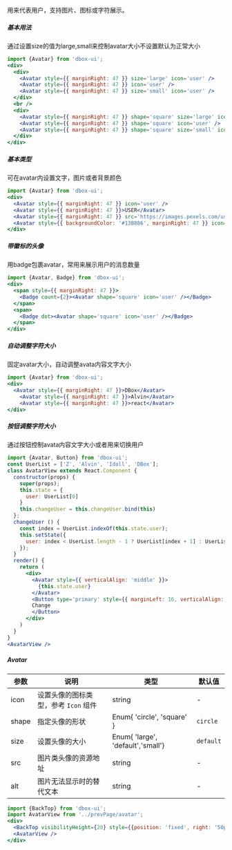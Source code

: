 用来代表用户，支持图片、图标或字符展示。

##### **基本用法**
通过设置size的值为large,small来控制avatar大小不设置默认为正常大小
```jsx
import {Avatar} from 'dbox-ui';
<div>
  <div>
    <Avatar style={{ marginRight: 47 }} size='large' icon='user' />
    <Avatar style={{ marginRight: 47 }} icon='user' />
    <Avatar style={{ marginRight: 47 }} size='small' icon='user' />
  </div>
  <br />
  <div>
    <Avatar style={{ marginRight: 47 }} shape='square' size='large' icon='user' />
    <Avatar style={{ marginRight: 47 }} shape='square' icon='user' />
    <Avatar style={{ marginRight: 47 }} shape='square' size='small' icon='user' />
  </div>
</div>
```

##### **基本类型**
可在avatar内设置文字，图片或者背景颜色
```jsx
import {Avatar} from 'dbox-ui';
<div>
  <Avatar style={{ marginRight: 47 }} icon='user' />
  <Avatar style={{ marginRight: 47 }}>USER</Avatar>
  <Avatar style={{ marginRight: 47 }} src='https://images.pexels.com/users/avatars/26735/lisa-fotios-223.jpeg?w=60&h=60&fit=crop&crop=faces' alt='DBox' />
  <Avatar style={{ backgroundColor: '#13B886', marginRight: 47 }} icon='user' />
</div>
```
##### **带徽标的头像**
用badge包裹avatar，常用来展示用户的消息数量
```jsx
import {Avatar, Badge} from 'dbox-ui';
<div>
  <span style={{ marginRight: 47 }}>
    <Badge count={2}><Avatar shape='square' icon='user' /></Badge>
  </span>
  <span>
    <Badge dot><Avatar shape='square' icon='user' /></Badge>
  </span>
</div>
```

##### **自动调整字符大小**
固定avatar大小，自动调整avata内容文字大小
```jsx
import {Avatar} from 'dbox-ui';
<div>
  <Avatar style={{ marginRight: 47 }}>DBox</Avatar>
	<Avatar style={{ marginRight: 47 }}>Alvin</Avatar>
	<Avatar style={{ marginRight: 47 }}>react</Avatar>
</div>
```

##### **按钮调整字符大小**
通过按钮控制avata内容文字大小或者用来切换用户
```jsx
import {Avatar, Button} from 'dbox-ui';
const UserList = ['Z', 'Alvin', 'Idoll', 'DBox'];
class AvatarView extends React.Component {
  constructor(props) {
    super(props);
    this.state = {
      user: UserList[0]
    }
    this.changeUser = this.changeUser.bind(this)
  };
  changeUser () {
    const index = UserList.indexOf(this.state.user);
    this.setState({
      user: index < UserList.length - 1 ? UserList[index + 1] : UserList[0]
    });
  }
  render() {
    return (
      <div>
        <Avatar style={{ verticalAlign: 'middle' }}>
          {this.state.user}
        </Avatar>
        <Button type='primary' style={{ marginLeft: 16, verticalAlign: 'middle' }} onClick={this.changeUser}>
        Change
        </Button>
      </div>
    )
  }
}
<AvatarView />
```

##### **Avatar**

| 参数 | 说明 | 类型 | 默认值 |
| --- | --- | --- | --- |
| icon | 设置头像的图标类型，参考 `Icon` 组件 | string | - |
| shape | 指定头像的形状 | Enum{ 'circle', 'square' } | `circle` |
| size | 设置头像的大小 | Enum{ 'large', 'default','small'} | `default` |
| src | 图片类头像的资源地址 | string | - |
| alt | 图片无法显示时的替代文本 | string | - |


```jsx noeditor
import {BackTop} from 'dbox-ui';
import AvatarView from '../prevPage/avatar';
<div>
  <BackTop visibilityHeight={20} style={{position: 'fixed', right: '50px'}}/>
  <AvatarView />
</div>
```
